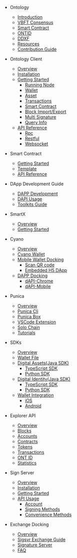 - Ontology
  - [Introduction](docs-kr/DeveloperGuide/introduction.md)
  - [VBFT Consensus](docs-kr/DeveloperGuide/02-VBFT-introduction.md)
  - [Smart Contract](docs-kr/DeveloperGuide/smartcontract/00-introduction-sc.md)
  - [ONTID](docs-kr/DeveloperGuide/04-ontid.md)
  - [DDXF](docs-kr/DeveloperGuide/05-ddxf.md)
  - [Resources](docs-kr/DeveloperGuide/06-white-papers.md)
  - [Contribution Guide](docs-kr/DeveloperGuide/07-contributions-guide.md)
  
- Ontology Client
  - [Overview](docs-kr/OntologyCli/00-overview.md)
  - [Installation](docs-kr/OntologyCli/01-installation.md)
  - [Getting Started](docs-kr/OntologyCli/getting-started.md)
      - [Running Node](docs-kr/OntologyCli/02-running-node.md)
      - [Wallet](docs-kr/OntologyCli/04-wallet-management.md)
      - [Asset](docs-kr/OntologyCli/05-asset-management.md)
      - [Transactions](docs-kr/OntologyCli/06-transactions.md)
      - [Smart Contract](docs-kr/OntologyCli/07-smart-contracts.md)
      - [Block Import/Export](docs-kr/OntologyCli/08-block-data.md)
      - [Multi Signature](docs-kr/OntologyCli/09-multisig.md)
      - [Query Info](docs-kr/OntologyCli/10-query-info.md)
  - [API Reference](docs-kr/API/00-overview.md)
      - [Rpc](docs-kr/API/01-rpc_api.md)
      - [Restful](docs-kr/API/02-restful_api.md)
      - [Websocket](docs-kr/API/03-websocket_api.md)
      
- Smart Contract
  - [Getting Started](docs-kr/smartcontract/01-started.md)
  - [Template](docs-kr/smartcontract/02-template.md)
  - [API Reference](docs-kr/smartcontract/03-sc-api.md)
  
- DApp Development Guide
  - [DAPP Development](docs-kr/QuickGuide/00-dapp_development.md)  
  - [DAPI Usage](docs-kr/QuickGuide/06-dapi-useage.md)  
  - [Toolkits Guide](docs-en/DeveloperGuide/tools.md)
       
- SmartX
  - [Overview](docs-kr/SmartX/00-overview.md)
  - [Getting Started](docs-kr/SmartX/01-getting-started.md)
  
- Cyano
  - [Overview](docs-kr/Cyano/00-overview.md)
  - [Cyano Wallet](docs-kr/Cyano/02-getting-started.md)
  - [Mobile Wallet Docking](docs-kr/Cyano/Cyano-provider/00-overview.md)
      - [Scan QR code](docs-kr/Cyano/Cyano-provider/02-scan-qrcode.md)
      - [Embedded H5 DApp](docs-kr/Cyano/Cyano-provider/03-embedded-h5.md)
  - [DAPP Docking](docs-kr/Cyano/dApi/00-overview.md)
      - [dAPI-Chrome](docs-kr/Cyano/dApi/02-getting-started.md)
      - [dAPI-Mobile](docs-kr/Cyano/dApi-mobile/02-getting-started.md)
 
- Punica
  - [Overview](docs-kr/Punica/punica.md)
  - [Punica Cli](docs-kr/Punica/punica-cli.md)
  - [Punica Box](docs-kr/Punica/punica-box.md)
  - [VSCode Extension](docs-kr/Punica/sc-extension.md)
  - [Solo Chain](docs-kr/Punica/solo-chain.md)
  - [Tutorials](docs-kr/Punica/tutorials.md)  
  
- SDKs
  - [Overview](docs-kr/SDKs/00-overview.md)
  - [Wallet File](docs-kr/SDKs/01-wallet-file-specification.md)
  - [Digital Assets(Java SDK)](docs-kr/SDKs/java-sdk.md)
      - [TypeScript SDK](docs-kr/SDKs/ts-sdk.md)
      - [Python SDK](docs-kr/SDKs/python-sdk.md)
  - [Digital Identity(Java SDK)](docs-kr/SDKs/java-sdk-ontid.md)
      - [TypeScript SDK](docs-kr/SDKs/ts-sdk-ontid.md)
      - [Python SDK](docs-kr/SDKs/python-sdk-ontid.md)
  - [Wallet Integration](docs-kr/SDKs/02-wallet-intergration.md)
      - [iOS](docs-kr/SDKs/ontology_wallet_dev_ts_sdk_en.md)
      - [Android](docs-kr/SDKs/ontology_wallet_dev_android_en.md)

- Explorer API
  - [Overview](docs-kr/explorer/overview.md)
  - [Blocks](docs-kr/explorer/blocks.md)
  - [Accounts](docs-kr/explorer/accounts.md)
  - [Contracts](docs-kr/explorer/contracts.md)
  - [Tokens](docs-kr/explorer/tokens.md)
  - [Transactions](docs-kr/explorer/transactions.md)
  - [ONT ID](docs-kr/explorer/ontid.md)
  - [Statistics](docs-kr/explorer/statistics.md) 
  
  
- Sign Server
  - [Overview](docs-kr/SignServer/00-overview.md)
  - [Installation](docs-kr/SignServer/01-installation.md)
  - [Getting Started](docs-kr/SignServer/02-getting-started.md)
  - [API Usage](docs-kr/SignServer/03-api-usage.md)
      - [Account](docs-kr/SignServer/04-api-account-methods.md)
      - [Signing Methods](docs-kr/SignServer/05-api-signing-methods.md)
      - [Convenience Methods](docs-kr/SignServer/06-api-signing-convinience-methods.md)
  

- Exchange Docking
  - [Overview](docs-kr/exchange-API/Ontology+Exchange+Docking+Document.md)
  - [Sigsvr Exchange Guide](docs-kr/exchange-API/Sigsvr_Exchange_Guide.md)
  - [Signature Server](docs-kr/exchange-API/Ontology+Signature+Server+Tutorials.md)
  - [FAQ](docs-kr/exchange-API/ONT+Exchange+Docking+FAQ.md)
